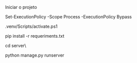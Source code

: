 Iniciar o projeto

Set-ExecutionPolicy -Scope Process -ExecutionPolicy Bypass

.venv/Scripts/activate.ps1

pip install -r requeriments.txt

cd server\

python manage.py runserver
